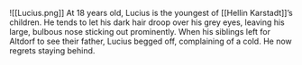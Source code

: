 ![[Lucius.png]]
At 18 years old, Lucius is the youngest of [[Hellin Karstadt]]’s children. He tends to let his dark hair droop over his grey eyes, leaving his large, bulbous nose sticking out prominently. When his siblings left for Altdorf to see their father, Lucius begged off, complaining of a cold. He now regrets staying behind.